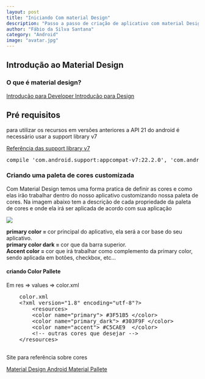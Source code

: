 ```yaml
---
layout: post
title: "Iniciando Com material Design"
description: "Passo a passo de criação de aplicativo com material Design"
author: "Fábio da Silva Santana"
category: "Android"
image: "avatar.jpg"
---
```

<h2> Introdução ao Material Design </h2>
<h3> O que é material design? </h3>
<a href="https://developer.android.com/design/material/index.html" target="blank">Introdução para Developer </a>
<a href="http://www.google.com/design/spec/what-is-material/environment.html#" target="blank">Introdução para Design </a>
<h2> Pré requisitos </h2>
<p> para utilizar os recursos em versões anteriores a API 21 do android é necessário usar a support library v7 </p>
<a href="https://developer.android.com/tools/support-library/features.html#v7">Referência das support library v7 </a>
<?prettify lang=html linenums=true?>
<pre class="prettyprint language-xml" >
compile 'com.android.support:appcompat-v7:22.2.0', 'com.android.support:design:22.2.0'
</pre>

<h3> Criando uma paleta de cores customizada </h3>

<p>Com Material Design temos uma forma pratica de definir as cores e como elas irão trabalhar dentro do nosso aplicativo
customizando nossa paleta de cores. Na imagem abaixo tem a descrição de cada propriedade da paleta de cores e onde ela irá 
ser aplicada de acordo com sua aplicação</p>
<img class="responsive-img" src="{{site.baseurl}}/img/pallete-color.png"> 
<p>
<strong>primary color = </strong>cor principal do aplicativo, ela será a cor base do seu aplicativo. <br>
<strong>primary color dark  = </strong>cor que da barra superior. <br>
<strong>Accent color = </strong>cor que irá trabalhar como complemento da primary color, sendo aplicada em botões, checkbox, etc... 
</p> 
<h4> criando Color Pallete </h4>
<p> Em res => values => color.xml </p>
<?prettify lang=html linenums=true?>
<pre class="prettyprint language-xml" >
	color.xml
	&lt;?xml version="1.8" encoding="utf-8"?&gt;
		&lt;resources&gt;
		&lt;color name="primary"&gt; #3F51B5 &lt;/color&gt;
		&lt;color name="primary_dark"&gt; #303F9F &lt;/color&gt;
		&lt;color name="accent"&gt; #C5CAE9  &lt;/color&gt;
		&lt;!-- outras cores que desejar --&gt;
	&lt;/resources&gt; 

</pre>

<p> Site para referência sobre cores </p>
<a href="http://www.google.com/design/spec/style/color.html#color-color-palette" 	target="blank"> Material Design Android </a>
<a href="https://www.materialpalette.com/indigo/red" target="blank"> Material Pallete </a>
